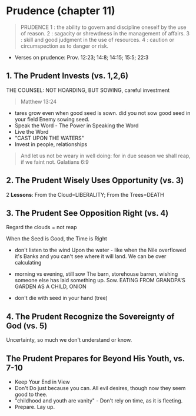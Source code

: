 # Prudence (chapter 11)

> PRUDENCE 1 : the ability to govern and discipline oneself by the use of reason. 2 : sagacity or shrewdness in the management of affairs. 3 : skill and good judgment in the use of resources. 4 : caution or circumspection as to danger or risk.

- Verses on prudence: Prov. 12:23; 14:8; 14:15; 15:5; 22:3

## 1. The Prudent Invests (vs. 1,2,6)

THE COUNSEL: NOT HOARDING, BUT SOWING, careful investment

> Matthew 13:24

- tares grow even when good seed is sown. did you not sow good seed in your field
Enemy sowing seed.
- Speak the Word - The Power in Speaking the Word
- Live the Word
- "CAST UPON THE WATERS"
- Invest in people, relationships
> And let us not be weary in well doing: for in due season we shall reap, if we faint not.
Galatians 6:9

## 2. The Prudent Wisely Uses Opportunity (vs. 3)

2 **Lessons**: From the Cloud=LIBERALITY; From the Trees=DEATH

## 3. The Prudent See Opposition Right (vs. 4)

Regard the clouds = not reap

When the Seed is Good, the Time is Right

- don't listen to the wind
Upon the water - like when the  Nile overflowed it's Banks and you can't see where it will land. We can be over calculating

- morning vs evening, still sow
The barn, storehouse barren, wishing someone else has laid something up. Sow. EATING FROM GRANDPA'S GARDEN AS A CHILD, ONION
- don't die with seed in your hand (tree)

## 4. The Prudent Recognize the Sovereignty of God (vs. 5)

Uncertainty, so much we don't understand or know.

## The Prudent Prepares for Beyond His Youth, vs. 7-10

- Keep Your End in View
- Don't Do just because you can. All evil desires, though now they seem good to thee. 
- "childhood and youth are vanity" - Don't rely on time, as it is fleeting. 
- Prepare. Lay up.
